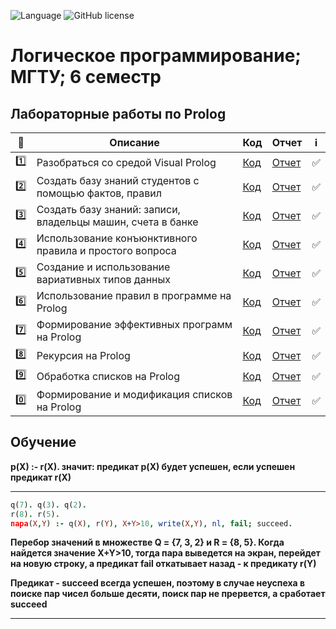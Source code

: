 ![Language](https://img.shields.io/badge/Language-Prolog-79414F)
![GitHub license](https://img.shields.io/badge/license-MIT-blue.svg?style=flat)

# Логическое программирование; МГТУ; 6 семестр 

## Лабораторные работы по Prolog



| :1234: | Описание | Код | Отчет | :information_source: |
| --- | --- | --- | --- | --- |
| :one: | Разобраться со средой Visual Prolog | [Код](https://github.com/timoninas/logic-programming/blob/master/lab_01/lab_01.pro) | [Отчет](https://github.com/timoninas/logic-programming/blob/master/lab_01/report/lab_01.pdf) | :white_check_mark: |
| :two: | Создать базу знаний студентов с помощью фактов, правил| [Код](https://github.com/timoninas/logic-programming/blob/master/lab_02/lab_02.pro) | [Отчет](https://github.com/timoninas/logic-programming/blob/master/lab_02/report/lab_02.pdf) | :white_check_mark: |
| :three: | Создать базу знаний: записи, владельцы машин, счета в банке | [Код](https://github.com/timoninas/logic-programming/blob/master/lab_03/lab_03.pro) | [Отчет](https://github.com/timoninas/logic-programming/blob/master/lab_03/report/lab_03.pdf) | :white_check_mark: |
| :four: | Использование конъюнктивного правила и простого вопроса | [Код](https://github.com/timoninas/logic-programming/blob/master/lab_04/lab_04.pro) | [Отчет](https://github.com/timoninas/logic-programming/blob/master/lab_04/report/lab_04.pdf) | :white_check_mark: |
| :five: | Создание и использование вариативных типов данных | [Код](https://github.com/timoninas/logic-programming/blob/develop/lab_05/lab_05.pro) | [Отчет](https://github.com/timoninas/logic-programming/blob/develop/lab_05/lab_05.pdf) | :white_check_mark: |
| :six: | Использование правил в программе на Prolog | [Код](https://github.com/timoninas/logic-programming/blob/develop/lab_06/lab_06.pro) | [Отчет](https://github.com/timoninas/logic-programming/blob/develop/lab_06/lab_06.pdf) | :white_check_mark: |
| :seven: | Формирование эффективных программ на Prolog | [Код](https://github.com/timoninas/logic-programming/blob/develop/lab_07/lab_07.pro) | [Отчет](https://github.com/timoninas/logic-programming/blob/develop/lab_07/lab_07.pdf) | :white_check_mark: |
| :eight: | Рекурсия на Prolog | [Код](https://github.com/timoninas/logic-programming/blob/develop/lab_08/lab_08.pro) | [Отчет](https://github.com/timoninas/logic-programming/blob/develop/lab_08/lab_08.pdf) | :white_check_mark: |
| :nine: | Обработка списков на Prolog| [Код](https://github.com/timoninas/logic-programming/blob/develop/lab_09/lab_09.pro) | [Отчет](https://github.com/timoninas/logic-programming/blob/develop/lab_09/lab_09.pdf) | :white_check_mark: |
| :zero: | Формирование и модификация списков на Prolog| [Код](https://github.com/timoninas/logic-programming/blob/develop/lab_10/lab_10.pro) | [Отчет](https://github.com/timoninas/logic-programming/blob/develop/lab_10/lab_10.pdf) | :white_check_mark: |




## Обучение


**p(X) :- r(X). значит: предикат p(X) будет успешен, если успешен предикат r(X)**

____

```Prolog
q(7). q(3). q(2).
r(8). r(5).
пара(X,Y) :- q(X), r(Y), X+Y>10, write(X,Y), nl, fail; succeed.
```
**Перебор значений в множестве Q = {7, 3, 2} и R = {8, 5}. Когда найдется значение X+Y>10, 
тогда пара выведется на экран, перейдет на новую строку, а предикат fail
откатывает назад - к предикату r(Y)**

**Предикат - succeed всегда успешен, поэтому в 
случае неуспеха в поиске пар чисел больше десяти, поиск пар не прервется, а 
сработает succeed**

____
